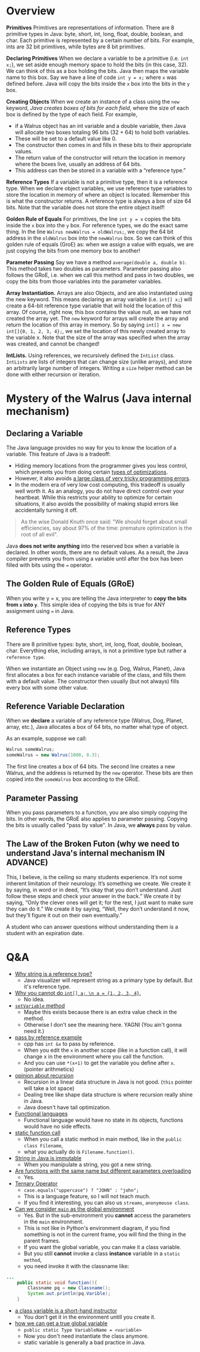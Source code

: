 # Overview
**Primitives** Primitives are representations of information. There are 8 primitive types in Java: byte, short, int, long, float, double, boolean, and char. Each primitive is represented by a certain number of bits. For example, ints are 32 bit primitives, while bytes are 8 bit primitives.

**Declaring Primitives** When we declare a variable to be a primitive (i.e. `int x;`), we set aside enough memory space to hold the bits (in this case, 32). We can think of this as a box holding the bits. Java then maps the variable name to this box. Say we have a line of code `int y = x;` where `x` was defined before. Java will copy the bits inside the `x` box into the bits in the `y` box.

**Creating Objects** When we create an instance of a class using the `new` keyword, _Java creates boxes of bits for each field_, where the size of each box is defined by the type of each field. For example, 
- if a Walrus object has an int variable and a double variable, then Java will allocate two boxes totaling 96 bits (32 + 64) to hold both variables. 
- These will be set to a default value like 0. 
- The constructor then comes in and fills in these bits to their appropriate values. 
- The return value of the constructor will return the location in memory where the boxes live, usually an address of 64 bits. 
- This address can then be stored in a variable with a “reference type.”

**Reference Types** If a variable is not a primitive type, then it is a reference type. When we declare object variables, we use reference type variables to store the location in memory of where an object is located. Remember this is what the constructor returns. A reference type is always a box of size 64 bits. Note that the variable does not store the entire object itself!

**Golden Rule of Equals** For primitives, the line `int y = x` copies the bits inside the `x` box into the `y` box. For reference types, we do the exact same thing. In the line `Walrus newWalrus = oldWalrus;`, we copy the 64 bit address in the `oldWalrus` box into the `newWalrus` box. So we can think of this golden rule of equals (GroE) as: when we assign a value with equals, we are just copying the bits from one memory box to another!

**Parameter Passing** Say we have a method `average(double a, double b)`. This method takes two doubles as parameters. Parameter passing also follows the GRoE, i.e. when we call this method and pass in two doubles, we copy the bits from those variables into the parameter variables.

**Array Instantiation.** Arrays are also Objects, and are also instantiated using the new keyword. This means declaring an array variable (i.e. `int[] x;`) will create a 64-bit reference type variable that will hold the location of this array. Of course, right now, this box contains the value null, as we have not created the array yet. The `new` keyword for arrays will create the array and return the location of this array in memory. So by saying `int[] x = new int[]{0, 1, 2, 3, 4};`, we set the location of this newly created array to the variable x. Note that the size of the array was specified when the array was created, and cannot be changed!

**IntLists.** Using references, we recursively defined the `IntList` class. `IntLists` are lists of integers that can change size (unlike arrays), and store an arbitrarily large number of integers. Writing a `size` helper method can be done with either recursion or iteration.

# Mystery of the Walrus (Java internal mechanism)
## Declaring a Variable
The Java language provides no way for you to know the location of a variable. This feature of Java is a tradeoff:
- Hiding memory locations from the programmer gives you less control, which prevents you from doing certain [types of optimizations](http://www.informit.com/articles/article.aspx?p=2246428&seqNum=5).
- However, it also avoids [a large class of very tricky programming errors](http://www.informit.com/articles/article.aspx?p=2246428&seqNum=1).
- In the modern era of very low cost computing, this tradeoff is usually well worth it. As an analogy, you do not have direct control over your heartbeat. While this restricts your ability to optimize for certain situations, it also avoids the possibility of making stupid errors like accidentally turning it off.

> As the wise Donald Knuth once said: "We should forget about small efficiencies, say about 97% of the time: premature optimization is the root of all evil".

Java **does not write anything** into the reserved box when a variable is declared. In other words, there are no default values. As a result, the Java compiler prevents you from using a variable until after the box has been filled with bits using the `=` operator.

## The Golden Rule of Equals (GRoE)
When you write y = x, you are telling the Java interpreter to **copy the bits from `x` into `y`**. This simple idea of copying the bits is true for ANY assignment using `=` in Java.

## Reference Types
There are 8 primitive types: byte, short, int, long, float, double, boolean, char. Everything else, including arrays, is not a primitive type but rather a `reference type`.

When we instantiate an Object using `new` (e.g. Dog, Walrus, Planet), Java first allocates a box for each instance variable of the class, and fills them with a default value. The constructor then usually (but not always) fills every box with some other value.

## Reference Variable Declaration
When we **declare** a variable of any reference type (Walrus, Dog, Planet, array, etc.), Java allocates a box of 64 bits, no matter what type of object.

As an example, suppose we call:
```java
Walrus someWalrus;
someWalrus = new Walrus(1000, 8.3);
```

The first line creates a box of 64 bits. The second line creates a new Walrus, and the address is returned by the `new` operator. These bits are then copied into the `someWalrus` box according to the GRoE.

## Parameter Passing
When you pass parameters to a function, you are also simply copying the bits. In other words, the GRoE also applies to parameter passing. Copying the bits is usually called "pass by value". In Java, we **always** pass by value.

## The Law of the Broken Futon (why we need to understand Java's internal mechanism IN ADVANCE)

This, I believe, is the ceiling so many students experience. It’s not some inherent limitation of their neurology. It’s something we create. We create it by saying, in word or in deed, “It’s okay that you don’t understand. Just follow these steps and check your answer in the back.” We create it by saying, “Only the clever ones will get it; for the rest, I just want to make sure they can do it.” We create it by saying, “Well, they don’t understand it now, but they’ll figure it out on their own eventually.”

A student who can answer questions without understanding them is a student with an expiration date.

# Q&A
- [Why string is a reference type?](https://youtu.be/20ZhW106838?t=907)
  - Java visualizer will represent string as a primary type by default. But it's reference type.
- [Why you cannot do `int[] a; \n a = {1, 2, 3, 4}`.](https://youtu.be/20ZhW106838?t=1046)
  - No idea.
- [`setVariable` method](https://youtu.be/20ZhW106838?t=1114)
  - Maybe this exists because there is an extra value check in the method.
  - Otherwise I don't see the meaning here. YAGNI (You ain't gonna need it.)
- [pass by reference example](https://youtu.be/20ZhW106838?t=1721)
  - cpp has `int &x` to pass by reference.
  - When you edit the `x` in another scope (like in a function call), it will change x in the environment where you call the function.
  - And you can use `*(x+1)` to get the variable you define after `x`. (pointer arithmetics)
- [opinion about recursion](https://youtu.be/20ZhW106838?t=1912)
  - Recursion in a linear data structure in Java is not good. (`this` pointer will take a lot space)
  - Dealing tree like shape data structure is where recursion really shine in Java.
  - Java doesn't have tail optimization.
- [Functional languages](https://youtu.be/20ZhW106838?t=2094)
  - Functional language would have no state in its objects, functions would have no side effects.
- [static function call](https://youtu.be/20ZhW106838?t=2337)
  - When you call a static method in main method, like in the `public class Filename`,
  - what you actually do is `Filename.function()`.
- [String in Java is immutable](https://youtu.be/20ZhW106838?t=2441)
  - When you manipulate a string, you got a new string.
- [Are functions with the same name but different parameters overloading](https://youtu.be/20ZhW106838?t=2482)
  - Yes.
- [Ternary Operator](https://youtu.be/20ZhW106838?t=2522)
  - `case.equals("uppercase") ? "JOHN" : "john";`
  - This is a language feature, so I will not teach much.
  - If you find it interesting, you can also us `streams`, `anonymouse class`.
- [Can we consider `main` as the global environment](https://youtu.be/20ZhW106838?t=2590)
  - Yes. But in the sub-environment you **cannot** access the parameters in the `main` environment.
  - This is not like in Python's environment diagram, if you find something is not in the current frame, you will find the thing in the parent frames.
  - If you want the global variable, you can make it a class variable.
  - But you still **cannot** invoke a class **instance** variable in a `static method`,
  - you need invoke it with the classname like:
```java
...
    public static void function(){
        Classname pq = new Classname();
        System.out.println(pq.Varible);
    }
```
- [a class variable is a short-hand instructor](https://youtu.be/20ZhW106838?t=2860)
  - You don't get it in the environment untill you create it.
- [how we can get a true global variable](https://youtu.be/20ZhW106838?t=2933)
  - `public static Type VariableName = <variable>`
  - Now you don't need instantiate the class anymore.
  - static variable is generally a bad practice in Java.